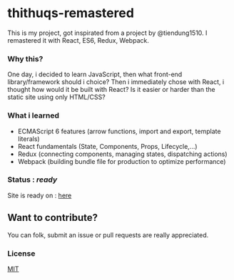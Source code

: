 # thithuqs-remastered
This is my project, got inspirated from a project by @tiendung1510. I remastered it with React, ES6, Redux, Webpack.
### Why this?
One day, i decided to learn JavaScript, then what front-end library/framework should i choice?
Then i immediately chose with React, i thought how would it be built with React? Is it easier or harder than the static site using only HTML/CSS? 
### What i learned
-  ECMAScript 6 features (arrow functions, import and export, template literals)
- React fundamentals (State, Components, Props, Lifecycle,...)
- Redux (connecting components, managing states, dispatching actions)
- Webpack (building bundle file for production to optimize performance)

 ### Status : <b><i>ready</b></i>
 Site is ready on : [here](https://hyperion0201.github.io/thithuqs-remastered/)


## Want to contribute?
You can folk, submit an issue or pull requests are really appreciated.

### License 

[MIT](https://opensource.org/licenses/MIT) 

